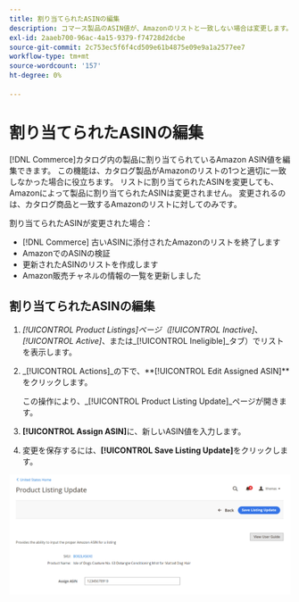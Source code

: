 ```yaml
---
title: 割り当てられたASINの編集
description: コマース製品のASIN値が、Amazonのリストと一致しない場合は変更します。
exl-id: 2aaeb700-96ac-4a15-9379-f74728d2dcbe
source-git-commit: 2c753ec5f6f4cd509e61b4875e09e9a1a2577ee7
workflow-type: tm+mt
source-wordcount: '157'
ht-degree: 0%

---
```


# 割り当てられたASINの編集

[!DNL Commerce]カタログ内の製品に割り当てられているAmazon ASIN値を編集できます。 この機能は、カタログ製品がAmazonのリストの1つと適切に一致しなかった場合に役立ちます。 リストに割り当てられたASINを変更しても、Amazonによって製品に割り当てられたASINは変更されません。 変更されるのは、カタログ商品と一致するAmazonのリストに対してのみです。

割り当てられたASINが変更された場合：

- [!DNL Commerce] 古いASINに添付されたAmazonのリストを終了します
- AmazonでのASINの検証
- 更新されたASINのリストを作成します
- Amazon販売チャネルの情報の一覧を更新しました

## 割り当てられたASINの編集

1. _[!UICONTROL Product Listings]_ページ（_[!UICONTROL Inactive]_、_[!UICONTROL Active]_、または_[!UICONTROL Ineligible]_&#x200B;タブ）でリストを表示します。

1. _[!UICONTROL Actions]_の下で、**[!UICONTROL Edit Assigned ASIN]**をクリックします。

   この操作により、_[!UICONTROL Product Listing Update]_ページが開きます。

1. **[!UICONTROL Assign ASIN]**&#x200B;に、新しいASIN値を入力します。

1. 変更を保存するには、**[!UICONTROL Save Listing Update]**&#x200B;をクリックします。

![割り当てられたASINの編集](assets/amazon-assigned-asin-edit.png)
